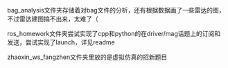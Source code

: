 bag_analysis文件夹存储着对bag文件的分析，还有根据数据画了一些雷达的图，不过雷达建图搞不出来，太难了（

ros_homework文件夹尝试实现了cpp和python的在driver/mag话题上的订阅和发送，尝试实现了launch，详见readme

zhaoxin_ws_fangzhen文件夹里放的是虚拟仿真的招新题目